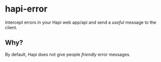 # hapi-error

Intercept errors in your Hapi web app/api and send a *useful* message to the client.

## Why?

By default, Hapi does not give people *friendly* error messages. 
